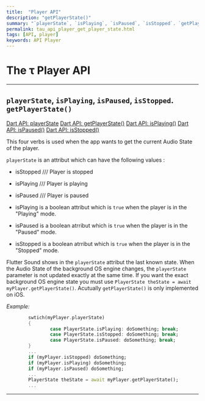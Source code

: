 ```yaml
---
title:  "Player API"
description: "getPlayerState()"
summary: "`playerState`, `isPlaying`, `isPaused`, `isStopped`. `getPlayerState()`"
permalink: tau_api_player_get_player_state.html
tags: [API, player]
keywords: API Player
---
```

# The &tau; Player API

---------------------------------------------------------------------------------------------------------------------------------

## `playerState`, `isPlaying`, `isPaused`, `isStopped`. `getPlayerState()`

[Dart API: playerState](https://canardoux.github.io/tau/doc/flutter_sound/api/player/FlutterSoundPlayer/playerState.html)
[Dart API: getPlayerState()](https://canardoux.github.io/tau/doc/flutter_sound/api/player/FlutterSoundPlayer/getPlayerState.html)
[Dart API: isPlaying()](https://canardoux.github.io/tau/doc/flutter_sound/api/player/FlutterSoundPlayer/isPlaying.html)
[Dart API: isPaused()](https://canardoux.github.io/tau/doc/flutter_sound/api/player/FlutterSoundPlayer/isPaused.html)
[Dart API: isStopped()](https://canardoux.github.io/tau/doc/flutter_sound/api/player/FlutterSoundPlayer/isStopped.html)

This four verbs is used when the app wants to get the current Audio State of the player.

`playerState` is an attribut which can have the following values :

  - isStopped   /// Player is stopped
  - isPlaying   /// Player is playing
  - isPaused    /// Player is paused

- isPlaying is a boolean attribut which is `true` when the player is in the "Playing" mode.
- isPaused is a boolean atrribut which  is `true` when the player is in the "Paused" mode.
- isStopped is a boolean atrribut which  is `true` when the player is in the "Stopped" mode.

Flutter Sound shows in the `playerState` attribut the last known state. When the Audio State of the background OS engine changes, the `playerState` parameter is not updated exactly at the same time.
If you want the exact background OS engine state you must use ```PlayerState theState = await myPlayer.getPlayerState()```.
Acutually `getPlayerState()` is only implemented on iOS.

*Example:*
```dart
        swtich(myPlayer.playerState)
        {
                case PlayerState.isPlaying: doSomething; break;
                case PlayerState.isStopped: doSomething; break;
                case PlayerState.isPaused: doSomething; break;
        }
        ...
        if (myPlayer.isStopped) doSomething;
        if (myPlayer.isPlaying) doSomething;
        if (myPlayer.isPaused) doSomething;
        ...
        PlayerState theState = await myPlayer.getPlayerState();
        ...

```

---------------------------------------------------------------------------------------------------------------------------------
